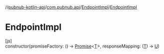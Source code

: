 //[pubnub-kotlin-api](../../../index.md)/[com.pubnub.api](../index.md)/[EndpointImpl](index.md)/[EndpointImpl](-endpoint-impl.md)

# EndpointImpl

[js]\
constructor(promiseFactory: () -&gt; [Promise](https://kotlinlang.org/api/latest/jvm/stdlib/kotlin.js/-promise/index.html)&lt;[T](index.md)&gt;, responseMapping: ([T](index.md)) -&gt; [U](index.md))
